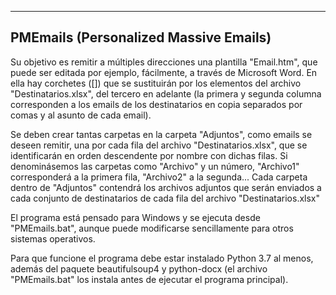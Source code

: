 -----------------------------------------------------------------------------------------------------
PMEmails (Personalized Massive Emails)
-----------------------------------------------------------------------------------------------------
Su objetivo es remitir a múltiples direcciones una plantilla "Email.htm", que puede ser editada por 
ejemplo, fácilmente, a través de Microsoft Word. En ella hay corchetes ([]) que se sustituirán por los 
elementos del archivo "Destinatarios.xlsx", del tercero en adelante (la primera y segunda columna 
corresponden a los emails de los destinatarios en copia separados por comas y al asunto de cada email).

Se deben crear tantas carpetas en la carpeta "Adjuntos", como emails se deseen remitir, una por cada
fila del archivo "Destinatarios.xlsx", que se identificarán en orden descendente por nombre con dichas
filas. Si denominásemos las carpetas como "Archivo" y un número, "Archivo1" corresponderá a la primera 
fila, "Archivo2" a la segunda... Cada carpeta dentro de "Adjuntos" contendrá los archivos adjuntos que
serán enviados a cada conjunto de destinatarios de cada fila del archivo "Destinatarios.xlsx"

El programa está pensado para Windows y se ejecuta desde "PMEmails.bat", aunque puede modificarse
sencillamente para otros sistemas operativos.

Para que funcione el programa debe estar instalado Python 3.7 al menos, además del paquete beautifulsoup4 
y python-docx (el archivo "PMEmails.bat" los instala antes de ejecutar el programa principal).
